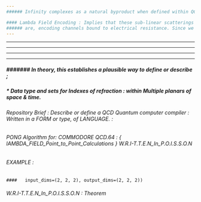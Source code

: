 ```yaml
---
###### Infinity complexes as a natural byproduct when defined within QCD. Generate sub-linear scattering. 

#### Lambda Field Encoding : Implies that these sub-linear scatterings
###### are, encoding channels bound to electrical resistance. Since we use scientific notation to define {space time}wave theorems. 
---
```

---
---
---
---
##### ####### In theory, this establishes a plausible way to define or describe ;

##### * Data type and sets for Indexes of refraction : within Multiple planars of space & time. 

###### Repository Brief : Describe or define a QCD Quantum computer compiler : Written in a FORM or type, of LANGUAGE. : 


###### PONG Algorithm for: COMMODORE QCD.64 : { lAMBDA_FIELD_Point_to_Point_Calculations } W.R.I-T.T.E.N_In_P.O.I.S.S.O.N

###### EXAMPLE : 
    
    ####   input_dims=(2, 2, 2), output_dims=(2, 2, 2))


###### W.R.I-T.T.E.N_In_P.O.I.S.S.O.N : Theorem
